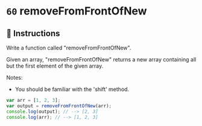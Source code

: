 # `60` removeFromFrontOfNew

## 📝 Instructions

Write a function called "removeFromFrontOfNew".

Given an array, "removeFromFrontOfNew" returns a new array containing all but the first element of the given array.

Notes:
* You should be familiar with the 'shift' method.


```Javascript
var arr = [1, 2, 3];
var output = removeFromFrontOfNew(arr);
console.log(output); // --> [2, 3]
console.log(arr); // --> [1, 2, 3]
```